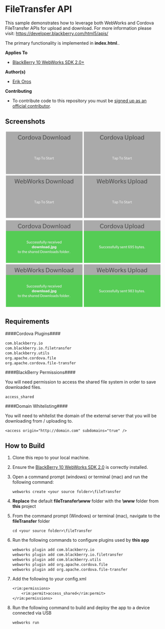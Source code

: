 # FileTransfer API

This sample demonstrates how to leverage both WebWorks and Cordova FileTransfer APIs for upload and download. For more information please visit:
https://developer.blackberry.com/html5/apis/


The primary functionality is implemented in **index.html**..

**Applies To**

* [BlackBerry 10 WebWorks SDK 2.0+](https://developer.blackberry.com/html5/download/sdk) 

**Author(s)**

* [Erik Oros](http://www.twitter.com/WaterlooErik)

**Contributing**

* To contribute code to this repository you must be [signed up as an official contributor](http://blackberry.github.com/howToContribute.html).

## Screenshots ##

![image](_screenshots/1.png) 
![image](_screenshots/2.png) 

## Requirements ##

####Cordova Plugins####

	com.blackberry.io
	com.blackberry.io.filetransfer
	com.blackberry.utils
	org.apache.cordova.file
	org.apache.cordova.file-transfer

####BlackBerry Permissions####

You will need permission to access the shared file system in order to save downloaded files.

	access_shared

####Domain Whitelisting####

You will need to whitelist the domain of the external server that you will be downloading from / uploading to.

	<access origin="http://domain.com" subdomains="true" />

## How to Build

1. Clone this repo to your local machine.
2. Ensure the [BlackBerry 10 WebWorks SDK 2.0](https://developer.blackberry.com/html5/download/sdk) is correctly installed.
3. Open a command prompt (windows) or terminal (mac) and run the following command:

	```
	webworks create <your source folder>\fileTransfer
	```

3. **Replace** the default **fileTransfer\www** folder with the **\www** folder from **this** project
4. From the command prompt (Windows) or terminal (mac), navigate to the **fileTransfer** folder

	```
	cd <your source folder>\fileTransfer
	```

5. Run the following commands to configure plugins used by **this app**
	
	```
	webworks plugin add com.blackberry.io
	webworks plugin add com.blackberry.io.filetransfer
	webworks plugin add com.blackberry.utils
	webworks plugin add org.apache.cordova.file
	webworks plugin add org.apache.cordova.file-transfer
	```

6. Add the following to your config.xml

	```
	<rim:permissions>
		<rim:permit>access_shared</rim:permit>
	</rim:permissions>
	```
	
7. Run the following command to build and deploy the app to a device connected via USB

	```
	webworks run
	```
